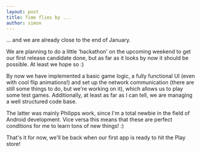 ```yaml
---
layout: post
title: Time flies by ...
author: simon
---
```


... and we are already close to the end of January. 

We are planning to do a little 'hackathon' on the upcoming weekend to get our first release candidate done, but as far as it looks by now it should be possible. 
At least we hope so :)

<!--We are already able to play a game on several devices, all connected to a (for now) dedicated host, which is the main part of our game. He handles the game logic, communicates with all clients, manages players and their points and finally determines the winner!-->

By now we have implemented a basic game logic, a fully functional UI (even with cool flip animations!) and set up the network communication (there are still some things to do, but we're working on it), which allows us to play some test games. 
Additionally,  at least as far as I can tell, we are managing a well structured code base. 

The latter was mainly Philipps work, since I'm a total newbie in the field of Android development.
Vice versa this means that these are perfect conditions for me to learn tons of new things! :)

That's it for now, we'll be back when our first app is ready to hit the Play store!
